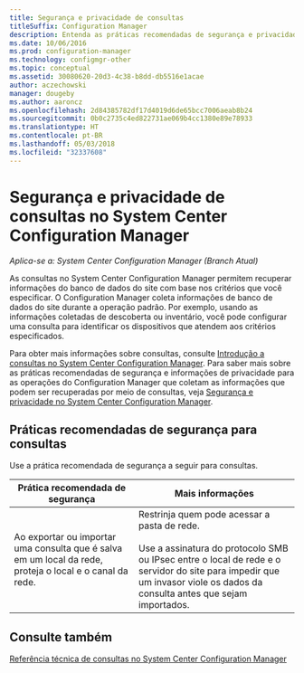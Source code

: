 ```yaml
---
title: Segurança e privacidade de consultas
titleSuffix: Configuration Manager
description: Entenda as práticas recomendadas de segurança e privacidade quando você consulta informações do banco de dados do site.
ms.date: 10/06/2016
ms.prod: configuration-manager
ms.technology: configmgr-other
ms.topic: conceptual
ms.assetid: 30080620-20d3-4c38-b8dd-db5516e1acae
author: aczechowski
manager: dougeby
ms.author: aaroncz
ms.openlocfilehash: 2d84385782df17d4019d6de65bcc7006aeab8b24
ms.sourcegitcommit: 0b0c2735c4ed822731ae069b4cc1380e89e78933
ms.translationtype: HT
ms.contentlocale: pt-BR
ms.lasthandoff: 05/03/2018
ms.locfileid: "32337608"
---
```

# <a name="security-and-privacy-for-queries-in-system-center-configuration-manager"></a>Segurança e privacidade de consultas no System Center Configuration Manager

*Aplica-se a: System Center Configuration Manager (Branch Atual)*

As consultas no System Center Configuration Manager permitem recuperar informações do banco de dados do site com base nos critérios que você especificar. O Configuration Manager coleta informações de banco de dados do site durante a operação padrão. Por exemplo, usando as informações coletadas de descoberta ou inventário, você pode configurar uma consulta para identificar os dispositivos que atendem aos critérios especificados.  

 Para obter mais informações sobre consultas, consulte [Introdução a consultas no System Center Configuration Manager](../../../core/servers/manage/introduction-to-queries.md). Para saber mais sobre as práticas recomendadas de segurança e informações de privacidade para as operações do Configuration Manager que coletam as informações que podem ser recuperadas por meio de consultas, veja [Segurança e privacidade no System Center Configuration Manager](../../../core/plan-design/security/security-and-privacy.md).  

## <a name="security-best-practices-for-queries"></a>Práticas recomendadas de segurança para consultas  
 Use a prática recomendada de segurança a seguir para consultas.  

|Prática recomendada de segurança|Mais informações|  
|----------------------------|----------------------|  
|Ao exportar ou importar uma consulta que é salva em um local da rede, proteja o local e o canal da rede.|Restrinja quem pode acessar a pasta de rede.<br /><br /> Use a assinatura do protocolo SMB ou IPsec entre o local de rede e o servidor do site para impedir que um invasor viole os dados da consulta antes que sejam importados.|  

## <a name="see-also"></a>Consulte também  
 [Referência técnica de consultas no System Center Configuration Manager](../../../core/servers/manage/queries-technical-reference.md)

